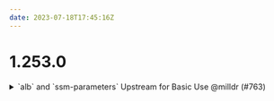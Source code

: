 ```yaml
---
date: 2023-07-18T17:45:16Z
---
```


# 1.253.0

<details>
  <summary>`alb` and `ssm-parameters` Upstream for Basic Use @milldr (#763)</summary>

### what
- `alb` component can get the ACM cert from either `dns-delegated` or `acm`
- Support deploying `ssm-parameters` without SOPS
- `waf` requires a value for `visibility_config` in the stack catalog

### why
- resolving bugs while deploying example components

### references
- https://cloudposse.atlassian.net/browse/JUMPSTART-1185

</details>